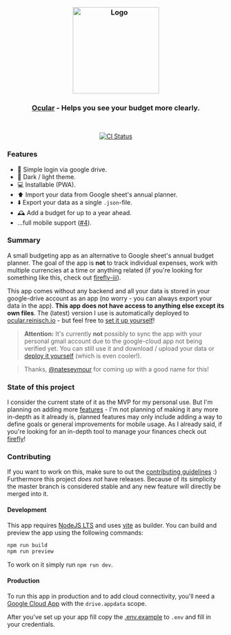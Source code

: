 <br/>

<h3 align="center">
  <img src="https://user-images.githubusercontent.com/30767528/169694460-0e85f361-6fd6-4ac6-bf7a-6f98d9241c20.png" alt="Logo" height="200">
</h3>

<h3 align="center">
  <a href="https://budget.reinisch.io/">Ocular</a> - Helps you see your budget more clearly.
</h3>

<br/>

<p align="center">
  <a href="https://github.com/Simonwep/ocular/actions?query=workflow%3ACI"><img
     alt="CI Status"
     src="https://github.com/Simonwep/ocular/workflows/CI/badge.svg"/></a>
</p>

### Features

- 🔐 Simple login via google drive.
- 🌚 Dark / light theme.
- 💻 Installable (PWA).
- ⬆️ Import your data from Google sheet's annual planner.
- ⬇️ Export your data as a single `.json`-file.
- 🕰 Add a budget for up to a year ahead.
- ...full mobile support ([#4](https://github.com/Simonwep/ocular/issues/4)).

### Summary

A small budgeting app as an alternative to Google sheet's annual budget planner.
The goal of the app is **not** to track individual expenses, work with multiple currencies at a time or anything related (if you're looking for something like this, check
out [firefly-iii](https://www.firefly-iii.org/)).

This app comes without any backend and all your data is stored in your google-drive account as an app (no worry - you can always export your data in the app). **This app
does not have access to anything else except its own files**. The (latest) version I use is automatically deployed to [ocular.reinisch.io](https://ocular.reinisch.io) - but feel
free to [set it up yourself](#development)!

> **Attention:** It's currently **not** possibly to sync the app with your personal gmail account due to the google-cloud app not being verified yet. You can still use it and
> download / upload your data or [deploy it yourself](#development) (which is even cooler!).

> Thanks, [@nateseymour](https://github.com/nateseymour) for coming up with a good name for this!

### State of this project

I consider the current state of it as the MVP for my personal use.
But I'm planning on adding more [features](https://github.com/Simonwep/ocular/issues) - I'm not planning of making it any more in-depth as it already is, planned features may only
include adding a way to define goals or general improvements for mobile usage. As I already said, if you're looking for an in-depth tool to manage your finances check
out [firefly](https://www.firefly-iii.org/)!

### Contributing

If you want to work on this, make sure to out the [contributing guidelines](CONTRIBUTING.md) :)
Furthermore this project *does not* have releases.
Because of its simplicity the master branch is considered stable and any new feature will directly be merged into it.

#### Development

This app requires [NodeJS LTS](https://nodejs.org/en/) and uses [vite](https://vitejs.dev/) as builder.
You can build and preview the app using the following commands:

```sh
npm run build
npm run preview
```

To work on it simply run `npm run dev`.

#### Production

To run this app in production and to add cloud connectivity, you'll need a [Google Cloud App](https://support.google.com/googleplay/android-developer/answer/9859152?hl=en) with
the `drive.appdata` scope.

After you've set up your app fill copy the [.env.example](.env.example) to `.env` and fill in your credentials.

